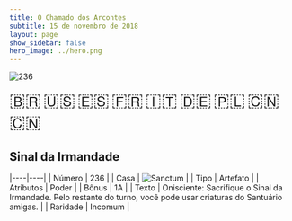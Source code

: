 ```yaml
---
title: O Chamado dos Arcontes
subtitle: 15 de novembro de 2018
layout: page
show_sidebar: false
hero_image: ../hero.png
---
```


![236](https://mastervault-storage-prod.s3.amazonaws.com/media/card_front/pt/341_236_VWG6GMX929C6_pt.png)

<span title="Português" style="font-size: 32px;cursor: pointer;" onclick="javascript:document.querySelector('img[alt=\'236\']').src=document.querySelector('img[alt=\'236\']').src.replace(/card_front\/[^/]+/, 'card_front/pt').replace(/_[^/.0-9]+\.png/, '_pt.png')">🇧🇷</span>
<span title="English" style="font-size: 32px;cursor: pointer;" onclick="javascript:document.querySelector('img[alt=\'236\']').src=document.querySelector('img[alt=\'236\']').src.replace(/card_front\/[^/]+/, 'card_front/en').replace(/_[^/.0-9]+\.png/, '_en.png')">🇺🇸</span>
<span title="Español" style="font-size: 32px;cursor: pointer;" onclick="javascript:document.querySelector('img[alt=\'236\']').src=document.querySelector('img[alt=\'236\']').src.replace(/card_front\/[^/]+/, 'card_front/es').replace(/_[^/.0-9]+\.png/, '_es.png')">🇪🇸</span>
<span title="Français" style="font-size: 32px;cursor: pointer;" onclick="javascript:document.querySelector('img[alt=\'236\']').src=document.querySelector('img[alt=\'236\']').src.replace(/card_front\/[^/]+/, 'card_front/fr').replace(/_[^/.0-9]+\.png/, '_fr.png')">🇫🇷</span>
<span title="Italiano" style="font-size: 32px;cursor: pointer;" onclick="javascript:document.querySelector('img[alt=\'236\']').src=document.querySelector('img[alt=\'236\']').src.replace(/card_front\/[^/]+/, 'card_front/it').replace(/_[^/.0-9]+\.png/, '_it.png')">🇮🇹</span>
<span title="Deutsche" style="font-size: 32px;cursor: pointer;" onclick="javascript:document.querySelector('img[alt=\'236\']').src=document.querySelector('img[alt=\'236\']').src.replace(/card_front\/[^/]+/, 'card_front/de').replace(/_[^/.0-9]+\.png/, '_de.png')">🇩🇪</span>
<span title="Polskie" style="font-size: 32px;cursor: pointer;" onclick="javascript:document.querySelector('img[alt=\'236\']').src=document.querySelector('img[alt=\'236\']').src.replace(/card_front\/[^/]+/, 'card_front/pl').replace(/_[^/.0-9]+\.png/, '_pl.png')">🇵🇱</span>
<span title="简体中文" style="font-size: 32px;cursor: pointer;" onclick="javascript:document.querySelector('img[alt=\'236\']').src=document.querySelector('img[alt=\'236\']').src.replace(/card_front\/[^/]+/, 'card_front/zh-hans').replace(/_[^/.0-9]+\.png/, '_zh-hans.png')">🇨🇳</span>
<span title="繁體中文" style="font-size: 32px;cursor: pointer;" onclick="javascript:document.querySelector('img[alt=\'236\']').src=document.querySelector('img[alt=\'236\']').src.replace(/card_front\/[^/]+/, 'card_front/zh-hant').replace(/_[^/.0-9]+\.png/, '_zh-hant.png')">🇨🇳</span>

## Sinal da Irmandade

|----|----|
| Número | 236 |
| Casa | ![Sanctum](https://archonarcana.com/images/thumb/c/c7/Sanctum.png/22px-Sanctum.png "Santuário") |
| Tipo | Artefato |
| Atributos | Poder |
| Bônus | 1A |
| Texto | Onisciente: Sacrifique o Sinal  da Irmandade. Pelo restante do  turno, você pode usar criaturas  do Santuário amigas. |
| Raridade | Incomum |

